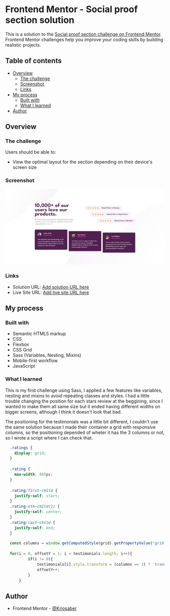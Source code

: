 # Frontend Mentor - Social proof section solution

This is a solution to the [Social proof section challenge on Frontend Mentor](https://www.frontendmentor.io/challenges/social-proof-section-6e0qTv_bA). Frontend Mentor challenges help you improve your coding skills by building realistic projects. 

## Table of contents

- [Overview](#overview)
  - [The challenge](#the-challenge)
  - [Screenshot](#screenshot)
  - [Links](#links)
- [My process](#my-process)
  - [Built with](#built-with)
  - [What I learned](#what-i-learned)
- [Author](#author)

## Overview

### The challenge

Users should be able to:

- View the optimal layout for the section depending on their device's screen size

### Screenshot

![](screenshot.png)

### Links

- Solution URL: [Add solution URL here](https://your-solution-url.com)
- Live Site URL: [Add live site URL here](https://your-live-site-url.com)

## My process

### Built with

- Semantic HTML5 markup
- CSS 
- Flexbox
- CSS Grid
- Sass (Variables, Nesting, Mixins)
- Mobile-first workflow
- JavaScript

### What I learned

This is my first challenge using Sass, I applied a few features like variables, nesting and mixins to avoid repeating classes and styles. I had a little trouble changing the position for each stars review at the beggining, since I wanted to make them all same size but it ended having different widths on bigger screens, although I think it doesn't look that bad. 

The positioning for the testimonials was a little bit different, I couldn't use the same solution because I made their container a grid with responsive columns, so the positioning depended of wheter it has the 3 columns or not, so I wrote a script where I can check that.

```css for positioning ratings
  .ratings {
    display: grid;
  }

  .rating {
    max-width: 445px;
  }

  .rating:first-child {
    justify-self: start;
  }
  .rating:nth-child(2) {
    justify-self: center;
  }
  .rating:last-child {
    justify-self: end;
  }
```
```js for positioning testimonials
  const columns = window.getComputedStyle(grid).getPropertyValue("grid-template-columns").split(" ").length;

  for(i = 0, offsetY = 1; i < testimonials.length; i++){
          if(i != 0){
              testimonials[i].style.transform = (columns == 3) ? `translateY(${offsetY}em)` : "translateY(0)";
              offsetY++;
          }
      }
```

## Author

- Frontend Mentor - [@Kriosaber](https://www.frontendmentor.io/profile/Kriosaber)